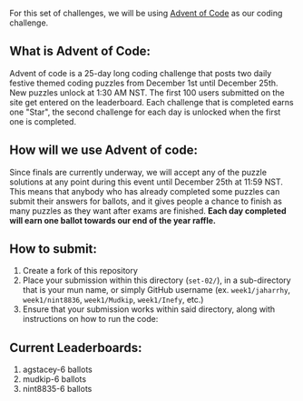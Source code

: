 For this set of challenges, we will be using [Advent of Code](https://adventofcode.com/) as our coding challenge.

## What is Advent of Code:

Advent of code is a 25-day long coding challenge that posts two daily festive themed coding puzzles from December 1st until December 25th. New puzzles unlock at 1:30 AM NST. The first 100 users submitted on the site get entered on the leaderboard. Each challenge that is completed earns one "Star", the second challenge for each day is unlocked when the first one is completed.

## How will we use Advent of code:

Since finals are currently underway, we will accept any of the puzzle solutions at any point during this event until December 25th at 11:59 NST. This means that anybody who has already completed some puzzles can submit their answers for ballots, and it gives people a chance to finish as many puzzles as they want after exams are finished. **Each day completed will earn one ballot towards our end of the year raffle.** 

## How to submit: 

1. Create a fork of this repository
2. Place your submission within this directory (`set-02/`), in a sub-directory that is your mun name, or simply GitHub username (ex. `week1/jaharrhy`, `week1/nint8836`, `week1/Mudkip`, `week1/Inefy`, etc.)
3. Ensure that your submission works within said directory, along with instructions on how to run the code:

## Current Leaderboards:
1. agstacey-6 ballots
1. mudkip-6 ballots
1. nint8835-6 ballots

